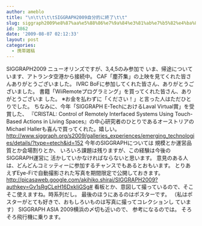 ```yaml
---
author: ameblo
title: "\n\t\t\t\tSIGGRAPH2009自分的に終了\t\t"
slug: siggraph2009%e8%87%aa%e5%88%86%e7%9a%84%e3%81%ab%e7%b5%82%e4%ba%86
id: 3862
date: '2009-08-07 02:12:33'
layout: post
categories:
  - 携帯雑稿
---
```


SIGGRAPH2009 ニューオリンズですが、3,4,5のみ参加で いま、帰途についています、アトランタ空港から接続中。 CAF「塵芥集」の上映を見てくれた皆さんありがとうございました。 IVRC BoFに参加してくれた皆さん、ありがとうございました。 書籍「WiiRemoteプログラミング」を買ってくれた皆さん、ありがとうございま した。 ※お金を払わずに「ください！」と言った人はただひとりでした。 ちなみに、今年「SIGGRAPH E-TechにおけるLaval Virtual賞」を受賞した、 『CRISTAL: Control of Remotely Interfaced Systems Using Touch-Based Actions in Living Spaces』の中心研究者のひとりであるオーストリアの Michael Hallerも喜んで買ってくれた。嬉しい。 http://www.siggraph.org/s2009/galleries_experiences/emerging_technologies/details/?type=etech&id=152 今年のSIGGRAPHについては 規模とか運営品質とか会場割りとか、 いろいろ課題は残りますが、この経験は今後のSIGGRAPH運営に 活かしていかなければならないと思います。 意見のある人は、どんどんコミッティーに参加するチャンスでもあるとおもいます。 とりあえずEye-Fiで自動撮影された写真を期間限定で公開しておきます。 http://picasaweb.google.com/akihiko.shirai/SIGGRAPH2009?authkey=Gv1sRgCLeH16DxkIiGSg# 看板とか、意図して撮っているので、そこそこ使えますね。時系列だし。 最後のほうにあるのはポスターです。 （私はポスターがとても好きで、おもしろいものは写真に撮ってコレクションし ています） SIGGRAPH ASIA 2009横浜の〆切も近いので、 参考になるのでは。 そろそろ飛行機に乗ります。